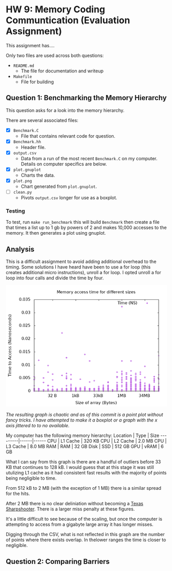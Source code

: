 # HW 9: Memory Coding Communtication (Evaluation Assignment)

This assignment has....

Only two files are used across both questions:

 * `README.md`
 	 * The file for documentation and writeup
 * `Makefile`
	 * File for building

## Question 1: Benchmarking the Memory Hierarchy 

This question asks for a look into the memory hierarchy. 

There are several associated files:

 * [x] `Benchmark.C`
	 * File that contains relevant code for question.
 * [x] `Benchmark.hh`
	 * Header file.
 * [x] `output.csv`
 	 * Data from a run of the most recent `Benchmark.C` on my computer. Details on computer specifics are below. 
 * [x] `plot.gnuplot` 
	 * Charts the data.
 * [x] `plot.png`
	 * Chart generated from `plot.gnuplot`.
 * [ ] `clean.py`
	 * Pivots `output.csv` longer for use as a boxplot. 

### Testing

To test, run `make run_benchmark` this will build `Benchmark` then create a file that times a list up to 1 gb by powers of 2 and makes 10,000 accesses to the memory. It then generates a plot using gnuplot.

## Analysis

This is a difficult assignment to avoid adding additional overhead to the timing. Some solutions I have heard have been to use a for loop (this creates additional micro instructions), unroll a for loop. I opted unroll a for loop into four calls and divide the time by four. 

![Graph of plot](plot.png)

*The resulting graph is chaotic and as of this commit is a point plot without fancy tricks. I have attempted to make it a boxplot or a graph with the x axis jittered to to no available.* 

My computer has the following memory hierarchy:
Location | Type | Size
---------|------|------
CPU | L1 Cache | 320 KB
CPU | L2 Cache | 2.0 MB
CPU | L3 Cache | 8.0 MB
RAM | RAM | 32 GB
Disk | SSD | 512 GB 
GPU | vRAM | 6 GB


What I can say from this graph is there are a handful of outliers before 33 KB that continues to 128 kB. I would guess that at this stage it was still utulizing L1 cache as it had consistent fast results with the majority of points being negligible to time. 

From 512 kB to 2 MB (with the exception of 1 MB) there is a similar spread for the hits. 

After 2 MB there is no clear deliniation without becoming a [Texas Sharpshooter](https://en.wikipedia.org/wiki/Texas_sharpshooter_fallacy). There is a larger miss penalty at these figures. 

It's a little difficult to see because of the scaling, but once the computer is attempting to access from a gigabyte large array it has longer misses. 


Digging through the CSV, what is not reflected in this graph are the number of points where there exists overlap. In thelower ranges the time is closer to negligible. 


## Question 2: Comparing Barriers




